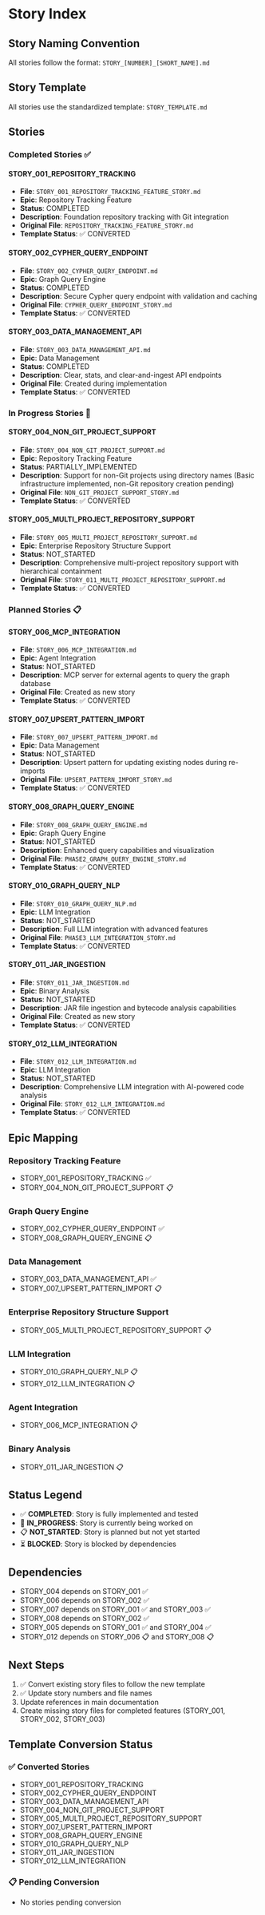 # Story Index

## Story Naming Convention

All stories follow the format: `STORY_[NUMBER]_[SHORT_NAME].md`

## Story Template

All stories use the standardized template: `STORY_TEMPLATE.md`

## Stories

### Completed Stories ✅

#### STORY_001_REPOSITORY_TRACKING

- **File**: `STORY_001_REPOSITORY_TRACKING_FEATURE_STORY.md`
- **Epic**: Repository Tracking Feature
- **Status**: COMPLETED
- **Description**: Foundation repository tracking with Git integration
- **Original File**: `REPOSITORY_TRACKING_FEATURE_STORY.md`
- **Template Status**: ✅ CONVERTED

#### STORY_002_CYPHER_QUERY_ENDPOINT

- **File**: `STORY_002_CYPHER_QUERY_ENDPOINT.md`
- **Epic**: Graph Query Engine
- **Status**: COMPLETED
- **Description**: Secure Cypher query endpoint with validation and caching
- **Original File**: `CYPHER_QUERY_ENDPOINT_STORY.md`
- **Template Status**: ✅ CONVERTED

#### STORY_003_DATA_MANAGEMENT_API

- **File**: `STORY_003_DATA_MANAGEMENT_API.md`
- **Epic**: Data Management
- **Status**: COMPLETED
- **Description**: Clear, stats, and clear-and-ingest API endpoints
- **Original File**: Created during implementation
- **Template Status**: ✅ CONVERTED

### In Progress Stories 🔄

#### STORY_004_NON_GIT_PROJECT_SUPPORT

- **File**: `STORY_004_NON_GIT_PROJECT_SUPPORT.md`
- **Epic**: Repository Tracking Feature
- **Status**: PARTIALLY_IMPLEMENTED
- **Description**: Support for non-Git projects using directory names (Basic infrastructure implemented, non-Git repository creation pending)
- **Original File**: `NON_GIT_PROJECT_SUPPORT_STORY.md`
- **Template Status**: ✅ CONVERTED

#### STORY_005_MULTI_PROJECT_REPOSITORY_SUPPORT

- **File**: `STORY_005_MULTI_PROJECT_REPOSITORY_SUPPORT.md`
- **Epic**: Enterprise Repository Structure Support
- **Status**: NOT_STARTED
- **Description**: Comprehensive multi-project repository support with hierarchical containment
- **Original File**: `STORY_011_MULTI_PROJECT_REPOSITORY_SUPPORT.md`
- **Template Status**: ✅ CONVERTED

### Planned Stories 📋

#### STORY_006_MCP_INTEGRATION

- **File**: `STORY_006_MCP_INTEGRATION.md`
- **Epic**: Agent Integration
- **Status**: NOT_STARTED
- **Description**: MCP server for external agents to query the graph database
- **Original File**: Created as new story
- **Template Status**: ✅ CONVERTED

#### STORY_007_UPSERT_PATTERN_IMPORT

- **File**: `STORY_007_UPSERT_PATTERN_IMPORT.md`
- **Epic**: Data Management
- **Status**: NOT_STARTED
- **Description**: Upsert pattern for updating existing nodes during re-imports
- **Original File**: `UPSERT_PATTERN_IMPORT_STORY.md`
- **Template Status**: ✅ CONVERTED

#### STORY_008_GRAPH_QUERY_ENGINE

- **File**: `STORY_008_GRAPH_QUERY_ENGINE.md`
- **Epic**: Graph Query Engine
- **Status**: NOT_STARTED
- **Description**: Enhanced query capabilities and visualization
- **Original File**: `PHASE2_GRAPH_QUERY_ENGINE_STORY.md`
- **Template Status**: ✅ CONVERTED

#### STORY_010_GRAPH_QUERY_NLP

- **File**: `STORY_010_GRAPH_QUERY_NLP.md`
- **Epic**: LLM Integration
- **Status**: NOT_STARTED
- **Description**: Full LLM integration with advanced features
- **Original File**: `PHASE3_LLM_INTEGRATION_STORY.md`
- **Template Status**: ✅ CONVERTED

#### STORY_011_JAR_INGESTION

- **File**: `STORY_011_JAR_INGESTION.md`
- **Epic**: Binary Analysis
- **Status**: NOT_STARTED
- **Description**: JAR file ingestion and bytecode analysis capabilities
- **Original File**: Created as new story
- **Template Status**: ✅ CONVERTED

#### STORY_012_LLM_INTEGRATION

- **File**: `STORY_012_LLM_INTEGRATION.md`
- **Epic**: LLM Integration
- **Status**: NOT_STARTED
- **Description**: Comprehensive LLM integration with AI-powered code analysis
- **Original File**: `STORY_012_LLM_INTEGRATION.md`
- **Template Status**: ✅ CONVERTED

## Epic Mapping

### Repository Tracking Feature

- STORY_001_REPOSITORY_TRACKING ✅
- STORY_004_NON_GIT_PROJECT_SUPPORT 📋

### Graph Query Engine

- STORY_002_CYPHER_QUERY_ENDPOINT ✅
- STORY_008_GRAPH_QUERY_ENGINE 📋

### Data Management

- STORY_003_DATA_MANAGEMENT_API ✅
- STORY_007_UPSERT_PATTERN_IMPORT 📋

### Enterprise Repository Structure Support

- STORY_005_MULTI_PROJECT_REPOSITORY_SUPPORT 📋

### LLM Integration

- STORY_010_GRAPH_QUERY_NLP 📋
- STORY_012_LLM_INTEGRATION 📋

### Agent Integration

- STORY_006_MCP_INTEGRATION 📋

### Binary Analysis

- STORY_011_JAR_INGESTION 📋

## Status Legend

- ✅ **COMPLETED**: Story is fully implemented and tested
- 🔄 **IN_PROGRESS**: Story is currently being worked on
- 📋 **NOT_STARTED**: Story is planned but not yet started
- ⏳ **BLOCKED**: Story is blocked by dependencies

## Dependencies

- STORY_004 depends on STORY_001 ✅
- STORY_006 depends on STORY_002 ✅
- STORY_007 depends on STORY_001 ✅ and STORY_003 ✅
- STORY_008 depends on STORY_002 ✅
- STORY_005 depends on STORY_001 ✅ and STORY_004 ✅
- STORY_012 depends on STORY_006 📋 and STORY_008 📋

## Next Steps

1. ✅ Convert existing story files to follow the new template
2. ✅ Update story numbers and file names
3. Update references in main documentation
4. Create missing story files for completed features (STORY_001, STORY_002, STORY_003)

## Template Conversion Status

### ✅ Converted Stories

- STORY_001_REPOSITORY_TRACKING
- STORY_002_CYPHER_QUERY_ENDPOINT
- STORY_003_DATA_MANAGEMENT_API
- STORY_004_NON_GIT_PROJECT_SUPPORT
- STORY_005_MULTI_PROJECT_REPOSITORY_SUPPORT
- STORY_007_UPSERT_PATTERN_IMPORT
- STORY_008_GRAPH_QUERY_ENGINE
- STORY_010_GRAPH_QUERY_NLP
- STORY_011_JAR_INGESTION
- STORY_012_LLM_INTEGRATION

### 📋 Pending Conversion

- No stories pending conversion
